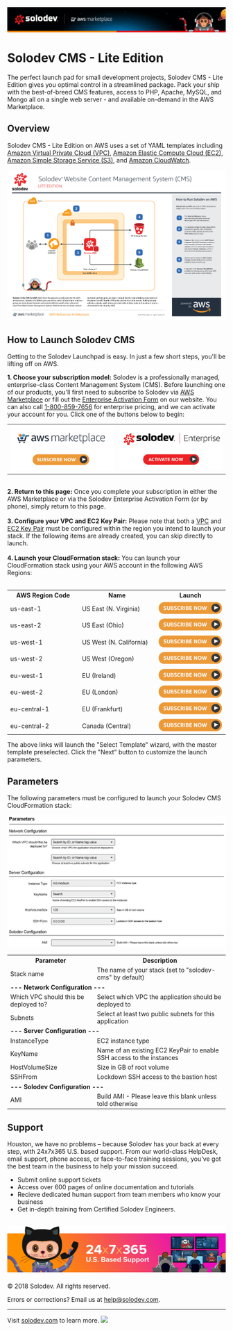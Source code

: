 ﻿<img src="images/Solodev_Lite_Header.jpg"/>

# Solodev CMS - Lite Edition
The perfect launch pad for small development projects, Solodev CMS - Lite Edition gives you optimal control in a streamlined package. Pack your ship with the best-of-breed CMS features, access to PHP, Apache, MySQL, and Mongo all on a single web server - and available on-demand in the AWS Marketplace.

## Overview
Solodev CMS - Lite Edition on AWS uses a set of YAML templates including [Amazon Virtual Private Cloud (VPC)](http://docs.aws.amazon.com/AmazonVPC/latest/UserGuide/VPC_Introduction.html), [Amazon Elastic Compute Cloud (EC2)](http://docs.aws.amazon.com/AWSEC2/latest/UserGuide/concepts.html), [Amazon Simple Storage Service (S3)](https://docs.aws.amazon.com/AmazonS3/latest/dev/Welcome.html), and [Amazon CloudWatch](https://docs.aws.amazon.com/AmazonCloudWatch/latest/monitoring/WhatIsCloudWatch.html).

![AWS Diagram](images/solodev-cms-aws-architecture-lite.jpg)

## How to Launch Solodev CMS
Getting to the Solodev Launchpad is easy. In just a few short steps, you'll be lifting off on AWS.

<b>1. Choose your subscription model:</b> Solodev is a professionally managed, enterprise-class Content Management System (CMS). Before launching one of our products, you'll first need to subscribe to Solodev via <a href="https://aws.amazon.com/marketplace/pp/B01LXZKO21?qid=1534773581495&sr=0-1&ref_=srh_res_product_title">AWS Marketplace</a> or fill out the <a href="#">Enterprise Activation Form</a> on our website. You can also call <a href="1.800.859.7656">1-800-859-7656</a> for enterprise pricing, and we can activate your account for you. Click one of the buttons below to begin: 
<table>
	<tr>
		<td width="50%"><a href="https://aws.amazon.com/marketplace/pp/B01LXZKO21?qid=1534773581495&sr=0-1&ref_=srh_res_product_title"><img src="images/AWS_Button.jpg" /></a></td>
		<td><a href="pages/solodev-cms-lite.md"><img src="images/Solodev_Button.jpg" /></a></td>
	</tr>
</table><br />
<b>2. Return to this page:</b> Once you complete your subscription in either the AWS Marketplace or via the Solodev Enterprise Activation Form (or by phone), simply return to this page.<br/><br />
<b>3. Configure your VPC and EC2 Key Pair:</b> Please note that both a <a href="http://docs.aws.amazon.com/AmazonVPC/latest/UserGuide/VPC_Introduction.html">VPC</a> and <a href="http://docs.aws.amazon.com/AWSEC2/latest/UserGuide/concepts.html">EC2 Key Pair</a> must be configured within the region you intend to launch your stack. If the following items are already created, you can skip directly to launch.<br/><br />
<b>4. Launch your CloudFormation stack:</b> You can launch your CloudFormation stack using your AWS account in the following AWS Regions:<br/><br/>

<table>
	<tr>
		<th width="299">AWS Region Code</td>
		<th width="299">Name</td>
		<th width="299" align="center">Launch</td>
	</tr>
	<tr>
		<td>us-east-1</td>
		<td>US East (N. Virginia)</td>
		<td align="center"><a href="https://console.aws.amazon.com/cloudformation/home?region=us-east-1#/stacks/new?stackName=solodev-cms&templateURL=https://s3.amazonaws.com/solodev-aws-ha/aws/solodev-lite-single.yaml"><img src="images/Subscribe_Button_Small.png" width="200" /></td>
	</tr>
	<tr>
		<td>us-east-2</td>
		<td>US East (Ohio)</td>
		<td align="center"><a href="#"><img src="images/Subscribe_Button_Small.png" width="200" /></td>
	</tr>
	<tr>
		<td>us-west-1</td>
		<td>US West (N. California)</td>
		<td align="center"><a href="#"><img src="images/Subscribe_Button_Small.png" width="200" /></td>
	</tr>
	<tr>
		<td>us-west-2</td>
		<td>US West (Oregon)</td>
		<td align="center"><a href="#"><img src="images/Subscribe_Button_Small.png" width="200" /></td>
	</tr>
	<tr>
		<td>eu-west-1</td>
		<td>EU (Ireland)</td>
		<td align="center"><a href="#"><img src="images/Subscribe_Button_Small.png" width="200" /></td>
	</tr>
	<tr>
		<td>eu-west-2</td>
		<td>EU (London)</td>
		<td align="center"><a href="#"><img src="images/Subscribe_Button_Small.png" width="200" /></td>
	</tr>
	<tr>
		<td>eu-central-1</td>
		<td>EU (Frankfurt)</td>
		<td align="center"><a href="#"><img src="images/Subscribe_Button_Small.png" width="200" /></td>
	</tr>
	<tr>
		<td>eu-central-2</td>
		<td>Canada (Central)</td>
		<td align="center"><a href="#"><img src="images/Subscribe_Button_Small.png" width="200" /></td>
	</tr>
</table>
The above links will launch the "Select Template" wizard, with the master template preselected. Click the "Next" button to customize the launch parameters.

## Parameters
The following parameters must be configured to launch your Solodev CMS CloudFormation stack:

![Parameters](images/Solodev_Lite_Parameters.jpg)

<table>
	<tr>
		<th width="300">Parameter</th>
		<th width="598">Description</th>
	</tr>
	<tr>
		<td>Stack name</td>
		<td> The name of your stack (set to "solodev-cms" by default)</td>
	</tr>
	<tr>
		<td colspan="2"><strong>--- Network Configuration ---</strong></td>
	</tr>
	<tr>
		<td>Which VPC should this be deployed to?</td>
		<td>Select which VPC the application should be deployed to</td>
	</tr>
	<tr>
		<td>Subnets</td>
		<td>Select at least two public subnets for this application</td>
	</tr>
	<tr>
		<td colspan="2"><strong>--- Server Configuration ---</strong></td>
	</tr>
	<tr>
		<td>InstanceType</td>
		<td>EC2 instance type</td>
	</tr>
	<tr>
		<td>KeyName </td>
		<td>Name of an existing EC2 KeyPair to enable SSH access to the instances</td>
	</tr>
	<tr>
		<td>HostVolumeSize</td>
		<td>Size in GB of root volume</td>
	</tr>
	<tr>
		<td>SSHFrom</td>
		<td>Lockdown SSH access to the bastion host</td>
	</tr>
	<tr>
		<td colspan="2"><strong>--- Solodev Configuration ---</strong></td>
	</tr>
	<tr>
		<td>AMI</td>
		<td>Build AMI - Please leave this blank unless told otherwise</td>
	</tr>
</table>

## Support
Houston, we have no problems – because Solodev has your back at every step, with 24x7x365 U.S. based support. From our world-class HelpDesk, email support, phone access, or face-to-face training sessions, you've got the best team in the business to help your mission succeed.

* Submit online support tickets
* Access over 600 pages of online documentation and tutorials
* Recieve dedicated human support from team members who know your business
* Get in-depth training from Certified Solodev Engineers.

<a href="https://www.solodev.com/product/support.stml"><img src="images/Solodev_Git_Support.jpg"/></a>
---
© 2018 Solodev. All rights reserved. 

Errors or corrections? Email us at help@solodev.com.

---
Visit [solodev.com](https://www.solodev.com/) to learn more. <img src="https://www.google-analytics.com/collect?v=1&tid=UA-3849724-1&cid=1&t=event&ec=github_aws&ea=lite&cs=github&cm=github&cn=github_cms_lite" />
